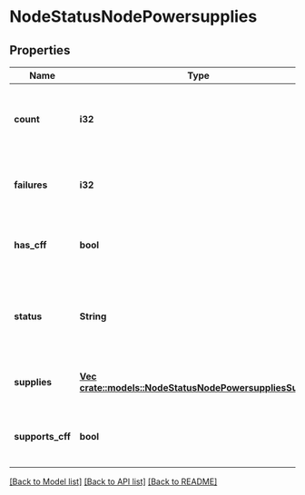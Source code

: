 # NodeStatusNodePowersupplies

## Properties
Name | Type | Description | Notes
------------ | ------------- | ------------- | -------------
**count** | **i32** | Count of how many power supplies are supported. | [optional] [default to null]
**failures** | **i32** | Count of how many power supplies have failed. | [optional] [default to null]
**has_cff** | **bool** | Does this node have a CFF power supply. | [optional] [default to null]
**status** | **String** | A descriptive status string for this node&#39;s power supplies. | [optional] [default to null]
**supplies** | [**Vec <crate::models::NodeStatusNodePowersuppliesSupply>**](NodeStatusNodePowersuppliesSupply.md) | List of this node&#39;s power supplies. | [optional] [default to null]
**supports_cff** | **bool** | Does this node support CFF power supplies. | [optional] [default to null]

[[Back to Model list]](../README.md#documentation-for-models) [[Back to API list]](../README.md#documentation-for-api-endpoints) [[Back to README]](../README.md)



